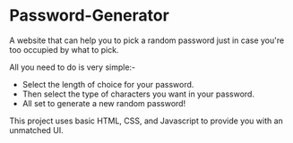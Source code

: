 # Password-Generator
A website that can help you to pick a random password just in case you're too occupied by what to pick.

All you need to do is very simple:-
- Select the length of choice for your password.
- Then select the type of characters you want in your password.
- All set to generate a new random password!

This project uses basic HTML, CSS, and Javascript to provide you with an unmatched UI.
